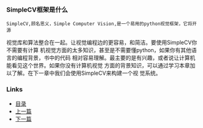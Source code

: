 ### SimpleCV框架是什么

	SimpleCV,顾名思义，Simple Computer Vision,是一个易用的python视觉框架，它将开源
视觉库和算法整合在一起。让视觉编程边的更容易，和简洁。要使用SimpleCV你不需要有计算
机视觉方面的太多知识，甚至是不需要懂python，如果你有其他语言的编程背景，书中的代码
相对容易理解。最主要的是有兴趣，或者说让计算机能看见这个世界。如果你没有计算机视觉
方面的背景知识，可以通过学习本章加以了解。在下一章中我们会使用SimpleCV来构建一个视
觉系统。

### Links
 * [目录](Table%20of%20Comtents.md)
 * [上一篇](01.1.md)
 * [下一篇](01.3.md)